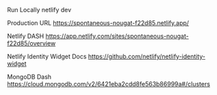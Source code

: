 Run Locally
netlify dev

Production URL
https://spontaneous-nougat-f22d85.netlify.app/

Netlify DASH 
https://app.netlify.com/sites/spontaneous-nougat-f22d85/overview

Netlify Identity Widget Docs
https://github.com/netlify/netlify-identity-widget

MongoDB Dash
https://cloud.mongodb.com/v2/6421eba2cdd8fe563b86999a#/clusters
